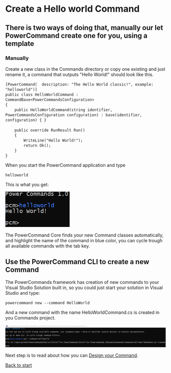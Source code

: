 # Create a Hello world Command

## There is two ways of doing that, manually our let PowerCommand create one for you, using a template

### Manually
 Create a new class in the Commands directory or copy one existing and just rename it, a command that outputs "Hello World!" should look like this.

``` 
[PowerCommand(  description: "The Hello World classic!", example: "helloworld")]
public class HelloWorldCommand : CommandBase<PowerCommandsConfiguration>
{
    public HelloWorldCommand(string identifier, PowerCommandsConfiguration configuration) : base(identifier, configuration) { }

    public override RunResult Run()
    {
        WriteLine("Hello World!");
        return Ok();
    }
}
```

When you start the PowerCommand application and type
```
helloworld
```
This is what you get:

![Alt text](images/HelloWorld.png?raw=true "Hello World")

The PowerCommand Core finds your new Command classes automatically, and highlight the name of the command in blue color, you can cycle trough all available commands with the tab key.

## Use the PowerCommand CLI to create a new Command
The PowerCommands framework has creation of new commands to your Visual Studio Solution built in, so you could just start your solution in Visual Studio and type:

```
powercommand new --command HelloWorld
```
And a new command with the name HelloWorldCommand.cs is created in you Commands project.

![Alt text](images/NewCommand.png?raw=true "New Command")

Next step is to read about how you can [Design your Command](Design_command.md).

[Back to start](https://github.com/PowerCommands/PowerCommands2022/blob/main/Docs/README.md)